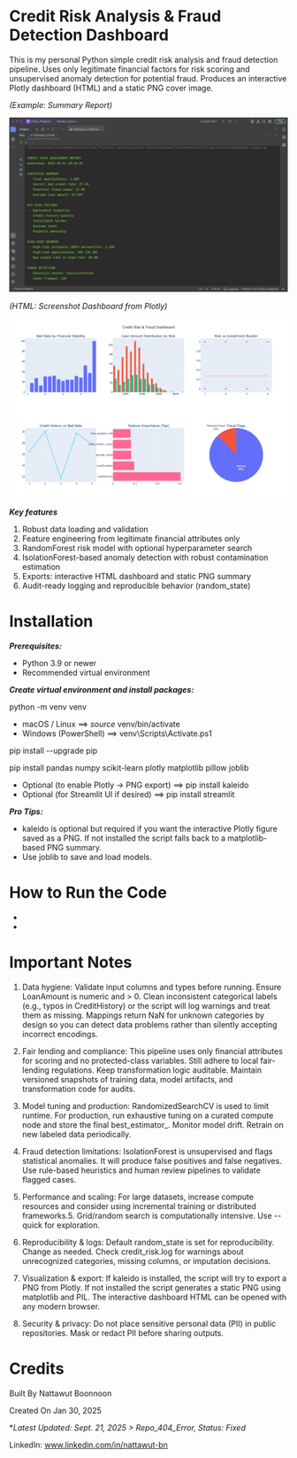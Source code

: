 # Credit Risk Analysis & Fraud Detection Dashboard
This is my personal Python simple credit risk analysis and fraud detection pipeline. Uses only legitimate financial factors for risk scoring and unsupervised anomaly detection for potential fraud. Produces an interactive Plotly dashboard (HTML) and a static PNG cover image.

*(Example: Summary Report)* <p><p/>
![Credit Analysis Console Demo](Screenshot_Console.png) <p><p/>
*(HTML: Screenshot Dashboard from Plotly)* <p><p/>
![Fraud Detection Summary Demo](Screenshot_Dashboard.png) <p><p/>

***Key features***

1. Robust data loading and validation
2. Feature engineering from legitimate financial attributes only
3. RandomForest risk model with optional hyperparameter search
4. IsolationForest-based anomaly detection with robust contamination estimation
5. Exports: interactive HTML dashboard and static PNG summary
6. Audit-ready logging and reproducible behavior (random_state)

# Installation
***Prerequisites:***
- Python 3.9 or newer
- Recommended virtual environment

***Create virtual environment and install packages:***

python -m venv venv
- macOS / Linux ==> *source* venv/bin/activate
- Windows (PowerShell) ==> venv\Scripts\Activate.ps1

pip install --upgrade pip<p><p/>
pip install pandas numpy scikit-learn plotly matplotlib pillow joblib
- Optional (to enable Plotly -> PNG export) ==> pip install kaleido
- Optional (for Streamlit UI if desired) ==> pip install streamlit
<p><p/>
  
***Pro Tips:*** <p><p/>
- kaleido is optional but required if you want the interactive Plotly figure saved as a PNG. If not installed the script falls back to a matplotlib-based PNG summary.
- Use joblib to save and load models.

# How to Run the Code
-
-

# Important Notes
1. Data hygiene:
Validate input columns and types before running.
Ensure LoanAmount is numeric and > 0.
Clean inconsistent categorical labels (e.g., typos in CreditHistory) or the script will log warnings and treat them as missing. Mappings return NaN for unknown categories by design so you can detect data problems rather than silently accepting incorrect encodings.

2. Fair lending and compliance:
This pipeline uses only financial attributes for scoring and no protected-class variables. Still adhere to local fair-lending regulations. Keep transformation logic auditable.
Maintain versioned snapshots of training data, model artifacts, and transformation code for audits.

3. Model tuning and production:
RandomizedSearchCV is used to limit runtime. For production, run exhaustive tuning on a curated compute node and store the final best_estimator_.
Monitor model drift. Retrain on new labeled data periodically.

4. Fraud detection limitations:
IsolationForest is unsupervised and flags statistical anomalies. It will produce false positives and false negatives.
Use rule-based heuristics and human review pipelines to validate flagged cases.

5. Performance and scaling:
For large datasets, increase compute resources and consider using incremental training or distributed frameworks.5. 
Grid/random search is computationally intensive. Use --quick for exploration.

6. Reproducibility & logs:
Default random_state is set for reproducibility. Change as needed.
Check credit_risk.log for warnings about unrecognized categories, missing columns, or imputation decisions.

7. Visualization & export:
If kaleido is installed, the script will try to export a PNG from Plotly. If not installed the script generates a static PNG using matplotlib and PIL.
The interactive dashboard HTML can be opened with any modern browser.

8. Security & privacy:
Do not place sensitive personal data (PII) in public repositories.
Mask or redact PII before sharing outputs.


# Credits
Built By Nattawut Boonnoon <p><p/>
Created On Jan 30, 2025 <p><p/>
**Latest Updated: Sept. 21, 2025 > Repo_404_Error, Status: Fixed* <p><p/>
LinkedIn: www.linkedin.com/in/nattawut-bn
